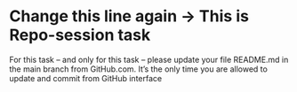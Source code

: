 # Change this line again -> This is Repo-session task
For this task – and only for this task – please update your file README.md in the main branch from GitHub.com. It’s the only time you are allowed to update and commit from GitHub interface
